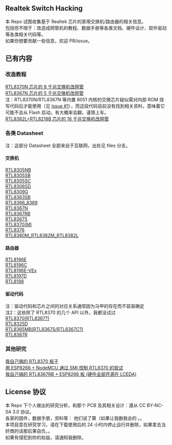 
## Realtek Switch Hacking
本 Repo 试图收集基于 Realtek 芯片的家用交换机/路由器的相关信息。  
包括但不限于：改造成网管机的教程、数据手册等各类文档、硬件设计、软件驱动等各类相关代码等。  
如果你想要贡献一些信息，欢迎 PR/issue。

## 已有内容   
### 改造教程  

[RTL8370N 芯片的 8 千兆交换机改网管](https://github.com/libc0607/RTL8370N_switch_hacking/blob/master/RTL8370N-SR8808M.md)  
[RTL8367N 芯片的 5 千兆交换机改网管](https://github.com/libc0607/RTL8370N_switch_hacking/blob/master/RTL8367N-GS105Ev2.md)  
注：RTL8370N/RTL8367N 等内置 8051 内核的交换芯片疑似需对内部 ROM 烧写代码后才能使用（见 [Issue #1](https://github.com/libc0607/Realtek_switch_hacking/issues/1)），而这段代码目前没有找到相关资料，意味着它可能不会从 Flash 启动。有大概率会翻，谨慎上车。  
[RTL8382L+RTL8218B 芯片的 16 千兆交换机改网管](https://github.com/libc0607/RTL8370N_switch_hacking/blob/master/RTL8382L.md)   

### 各类 Datasheet
注：这部分 Datasheet 全部来自于互联网，出处见 files 分支。 

#### 交换机
[RTL8305NB](https://github.com/libc0607/RTL8370N_switch_hacking/blob/files/RTL8305NB-CG_Datasheet_1.0_for_B-Link.pdf)  
[RTL8305SB](https://github.com/libc0607/RTL8370N_switch_hacking/blob/files/documents-switch-rtl8305sb-RTL8305SB-VD_Datasheet_1.5.pdf)   
[RTL8305SC](https://github.com/libc0607/RTL8370N_switch_hacking/blob/files/RTL8305SC-LF_PDF_C129791_2018-01-05.pdf)  
[RTL8306SD](https://github.com/libc0607/RTL8370N_switch_hacking/blob/files/RTL8306SD-GR_PDF_C21656_2014-03-19.pdf)  
[RTL8309G](https://github.com/libc0607/RTL8370N_switch_hacking/blob/files/RTL8309G-GR_PDF_C71951_2016-11-19.pdf)  
[RTL8363SB](https://github.com/libc0607/RTL8370N_switch_hacking/blob/files/RTL8363SB-CG_1.0.pdf)  
[RTL8366_8369](https://github.com/libc0607/RTL8370N_switch_hacking/blob/files/RTL8366_8369_DataSheet_1.1.pdf)  
[RTL8367N](https://github.com/libc0607/RTL8370N_switch_hacking/blob/files/RTL8367N-VB-CG_Datasheet_1.0.pdf)  
[RTL8367RB](https://github.com/libc0607/RTL8370N_switch_hacking/blob/files/RTL8367RB.pdf)  
[RTL8367S](https://github.com/libc0607/RTL8370N_switch_hacking/blob/files/RTL8367S-CG_Datasheet.pdf)  
[RTL8370(M)](https://github.com/libc0607/RTL8370N_switch_hacking/blob/files/RTL8370(M).pdf)  
[RTL8376](https://github.com/libc0607/RTL8370N_switch_hacking/blob/files/RTL8376_Datasheet_1.3.pdf)  
[RTL8380M_RTL8382M_RTL8382L](https://github.com/libc0607/RTL8370N_switch_hacking/blob/files/RTL8380M_RTL8382M_RTL8382L.PDF)  
 
 
#### 路由器
[RTL8196E](https://github.com/libc0607/RTL8370N_switch_hacking/blob/files/REALTEK-RTL8196E.pdf)  
[RTL8196C](https://github.com/libc0607/RTL8370N_switch_hacking/blob/files/RTL8196C-GR_Datasheet_0.7.pdf)  
[RTL8196E-VEx](https://github.com/libc0607/RTL8370N_switch_hacking/blob/files/RTL8196E-VEx-CG_Datasheet_1.1.pdf)  
[RTL8197D](https://github.com/libc0607/RTL8370N_switch_hacking/blob/files/RTL8197D%20DataSheet.pdf)  
[RTL8198](https://github.com/libc0607/RTL8370N_switch_hacking/blob/files/RTL8198_Datasheet_Cleaned_0.91.pdf)  

#### 驱动代码  
注：驱动代码和芯片之间的对应关系通常因为马甲的存在而不容易确定  
注2：这些除了 RTL8370 的几个 API 以外，我都没试过  
[RTL8370(RTL8367?)](https://github.com/libc0607/RTL8370N_switch_hacking/blob/files/RTL8370_RTL8367_API.zip)  
[RTL8325D](https://github.com/libc0607/RTL8370N_switch_hacking/blob/files/rtl8325d.zip)  
[RTL8365MB(RTL8367S/RTL8367C?)](https://github.com/libc0607/RTL8370N_switch_hacking/blob/files/rtl8365mb.7z)  
[RTL8367R](https://github.com/libc0607/RTL8370N_switch_hacking/blob/files/rtl8367r.zip)  

### 其他研究 
[我自己搞的 RTL8370 板子](https://github.com/libc0607/RTL8370N_switch_hacking/blob/master/RTL8370N-Demo.md)    
[用 ESP8266 + NodeMCU 通过 SMI 控制 RTL8370 的尝试](https://github.com/libc0607/RTL8370N_switch_hacking/blob/master/RTL8370-ESP8266.md)  
[我自己搞的 RTL8367RB + ESP8266 板 (硬件全部开源在 LCEDA)](https://lceda.cn/libc0607/rtl8367rb-switch_copy)  

## License 协议
本 Repo 下个人做出的研究分析，和那个 PCB 及其相关设计：遵从 CC BY-NC-SA 3.0 协议。  
各家的固件，数据手册，资料等： 他们说了算（如果让我删我会的  。。  
本项目意在研究学习，请在下载使用后的 24 小时内停止运行并删除，如果拿去当奸商的话那后果自负。。   
如果有侵犯到你的权益，请通知我删除。   
